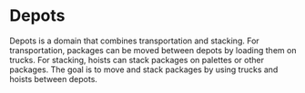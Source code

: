 # Depots

Depots is a domain that combines transportation and stacking. For transportation, packages can be moved between depots by loading them on trucks. For stacking, hoists can stack packages on palettes or other packages. The goal is to move and stack packages by using trucks and hoists between depots.